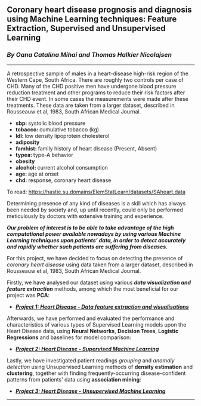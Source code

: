 ## Coronary heart disease prognosis and diagnosis using Machine Learning techniques: Feature Extraction, Supervised and Unsupervised Learning
### _By Oana Catalina Mihai and Thomas Halkier Nicolajsen_
---
A retrospective sample of males in a heart-disease high-risk region
of the Western Cape, South Africa. There are roughly two controls per
case of CHD. Many of the CHD positive men have undergone blood
pressure reduction treatment and other programs to reduce their risk
factors after their CHD event. In some cases the measurements were
made after these treatments. These data are taken from a larger
dataset, described in  Rousseauw et al, 1983, South African Medical
Journal. 
<ul>
  <li><b> sbp: </b> systolic blood pressure 
  <li><b> tobacco: </b> cumulative tobacco (kg)
  <li><b> ldl: </b> low density lipoprotein cholesterol
  <li><b>adiposity</b> 
  <li><b> famhist: </b> family history of heart disease (Present, Absent)
  <li><b> typea: </b> type-A behavior
  <li><b> obesity </b>
  <li><b> alcohol: </b> current alcohol consumption
  <li><b> age: </b> age at onset
  <li><b> chd: </b> response, coronary heart disease
</ul>

To read: https://hastie.su.domains/ElemStatLearn/datasets/SAheart.data


Determining presence of any kind of diseases is a skill which has always been needed by society and, up until recently, could only be performed meticulously by doctors with extensive training and experience. 

**_Our problem of interest is to be able to take advantage of the high computational power available nowadays by using various Machine Learning techniques upon patients’ data, in order to detect accurately and rapidly whether such patients are suffering from diseases._**

For this project, we have decided to focus on detecting the presence of _coronary heart disease_ using data taken from a larger dataset, described in Rousseauw et al, 1983, South African Medical Journal.

Firstly, we have analysed our dataset using various _**data visualization and feature extraction**_ methods, among which the most beneficial for our project was __PCA__: 

* **_[Project 1: Heart Disease - Data feature extraction and visualisations](https://github.com/catalina-mihai)_**

Afterwards, we have performed and evaluated the performance and characteristics of various types of Supervised Learning models upon the Heart Disease data, using __Neural Networks__, __Decision Trees__, __Logistic Regressions__ and baselines for model comparison:

* **_[Project 2: Heart Disease - Supervised Machine Learning](https://github.com/catalina-mihai)_**

Lastly, we have investigated patient readings _grouping_ and _anomaly detection_ using Unsupervised Learning methods of __density estimation__ and __clustering__, together with finding frequently-occurring disease-confident patterns from patients' data using __association mining__:

* **_[Project 3: Heart Disease - Unsupervised Machine Learning](https://github.com/seby-sbirna/DTU-Introduction-to-Machine-Learning-and-Data-Mining-Capstone-Project/tree/master/Project%203%20-%20UCL%20Heart%20Disease%20-%20Unsupervised%20Machine%20Learning)_**
---




